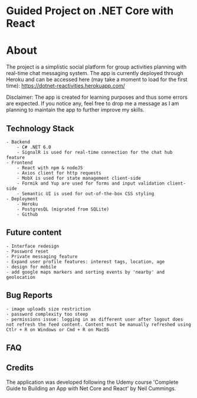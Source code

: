 # Guided Project on .NET Core with React

# About

The project is a simplistic social platform for group activities planning with real-time chat messaging system. The app is currently deployed through Heroku and can be accessed here (may take a moment to load for the first time):
https://dotnet-reactivities.herokuapp.com/

Disclaimer: The app is created for learning purposes and thus some errors are expected. If you notice any, feel free to drop me a message as I am planning to maintain the app to further improve my skills.

## Technology Stack

    - Backend
        - C# .NET 6.0
        - SignalR is used for real-time connection for the chat hub feature
    - Frontend
        - React with npm & nodeJS
        - Axios client for http requests
        - MobX is used for state management client-side
        - Formik and Yup are used for forms and input validation client-side
        - Semantic UI is used for out-of-the-box CSS styling
    - Deployment
        - Heroku
        - PostgresQL (migrated from SQLite)
        - Github

## Future content

    - Interface redesign
    - Password reset
    - Private messaging feature
    - Expand user profile features: interest tags, location, age
    - design for mobile
    - add google maps markers and sorting events by 'nearby' and geolocation

## Bug Reports

    - image uploads size restriction
    - password complexity too steep
    - permissions issue: logging in as different user after logout does not refresh the feed content. Content must be manually refreshed using Ctlr + R on Windows or Cmd + R on MacOS

## FAQ

## Credits

The application was developed following the Udemy course 'Complete Guide to Building an App with Net Core and React' by Neil Cummings.
